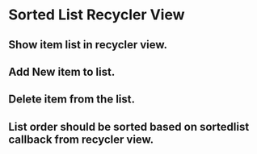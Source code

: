 # Sorted List Recycler View

## Show item list in recycler view.
## Add New item to list.
## Delete item from the list.
## List order should be sorted based on sortedlist callback from recycler view.
